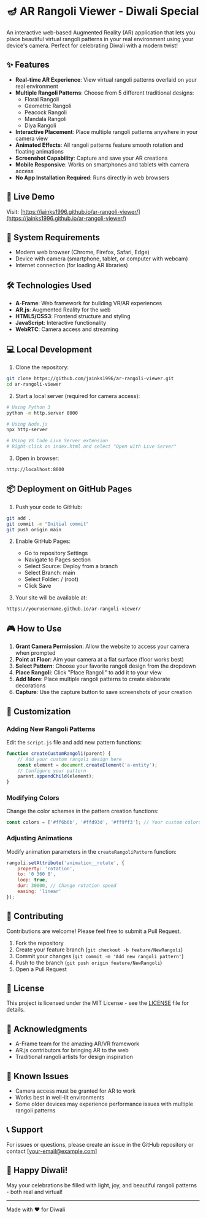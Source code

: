 # 🪔 AR Rangoli Viewer - Diwali Special

An interactive web-based Augmented Reality (AR) application that lets you place beautiful virtual rangoli patterns in your real environment using your device's camera. Perfect for celebrating Diwali with a modern twist!

## ✨ Features

- **Real-time AR Experience**: View virtual rangoli patterns overlaid on your real environment
- **Multiple Rangoli Patterns**: Choose from 5 different traditional designs:
  - Floral Rangoli
  - Geometric Rangoli
  - Peacock Rangoli
  - Mandala Rangoli
  - Diya Rangoli
- **Interactive Placement**: Place multiple rangoli patterns anywhere in your camera view
- **Animated Effects**: All rangoli patterns feature smooth rotation and floating animations
- **Screenshot Capability**: Capture and save your AR creations
- **Mobile Responsive**: Works on smartphones and tablets with camera access
- **No App Installation Required**: Runs directly in web browsers

## 🚀 Live Demo

Visit: [https://jainks1996.github.io/ar-rangoli-viewer/](https://jainks1996.github.io/ar-rangoli-viewer/)

## 📱 System Requirements

- Modern web browser (Chrome, Firefox, Safari, Edge)
- Device with camera (smartphone, tablet, or computer with webcam)
- Internet connection (for loading AR libraries)

## 🛠️ Technologies Used

- **A-Frame**: Web framework for building VR/AR experiences
- **AR.js**: Augmented Reality for the web
- **HTML5/CSS3**: Frontend structure and styling
- **JavaScript**: Interactive functionality
- **WebRTC**: Camera access and streaming

## 💻 Local Development

1. Clone the repository:
```bash
git clone https://github.com/jainks1996/ar-rangoli-viewer.git
cd ar-rangoli-viewer
```

2. Start a local server (required for camera access):
```bash
# Using Python 3
python -m http.server 8000

# Using Node.js
npx http-server

# Using VS Code Live Server extension
# Right-click on index.html and select "Open with Live Server"
```

3. Open in browser:
```
http://localhost:8000
```

## 📦 Deployment on GitHub Pages

1. Push your code to GitHub:
```bash
git add .
git commit -m "Initial commit"
git push origin main
```

2. Enable GitHub Pages:
   - Go to repository Settings
   - Navigate to Pages section
   - Select Source: Deploy from a branch
   - Select Branch: main
   - Select Folder: / (root)
   - Click Save

3. Your site will be available at:
```
https://yourusername.github.io/ar-rangoli-viewer/
```

## 🎮 How to Use

1. **Grant Camera Permission**: Allow the website to access your camera when prompted
2. **Point at Floor**: Aim your camera at a flat surface (floor works best)
3. **Select Pattern**: Choose your favorite rangoli design from the dropdown
4. **Place Rangoli**: Click "Place Rangoli" to add it to your view
5. **Add More**: Place multiple rangoli patterns to create elaborate decorations
6. **Capture**: Use the capture button to save screenshots of your creation

## 🎨 Customization

### Adding New Rangoli Patterns

Edit the `script.js` file and add new pattern functions:

```javascript
function createCustomRangoli(parent) {
    // Add your custom rangoli design here
    const element = document.createElement('a-entity');
    // Configure your pattern
    parent.appendChild(element);
}
```

### Modifying Colors

Change the color schemes in the pattern creation functions:

```javascript
const colors = ['#ff6b6b', '#ffd93d', '#ff9ff3']; // Your custom colors
```

### Adjusting Animations

Modify animation parameters in the `createRangoliPattern` function:

```javascript
rangoli.setAttribute('animation__rotate', {
    property: 'rotation',
    to: '0 360 0',
    loop: true,
    dur: 30000, // Change rotation speed
    easing: 'linear'
});
```

## 🤝 Contributing

Contributions are welcome! Please feel free to submit a Pull Request.

1. Fork the repository
2. Create your feature branch (`git checkout -b feature/NewRangoli`)
3. Commit your changes (`git commit -m 'Add new rangoli pattern'`)
4. Push to the branch (`git push origin feature/NewRangoli`)
5. Open a Pull Request

## 📄 License

This project is licensed under the MIT License - see the [LICENSE](LICENSE) file for details.

## 🙏 Acknowledgments

- A-Frame team for the amazing AR/VR framework
- AR.js contributors for bringing AR to the web
- Traditional rangoli artists for design inspiration

## 🐛 Known Issues

- Camera access must be granted for AR to work
- Works best in well-lit environments
- Some older devices may experience performance issues with multiple rangoli patterns

## 📞 Support

For issues or questions, please create an issue in the GitHub repository or contact [your-email@example.com]

## 🎉 Happy Diwali!

May your celebrations be filled with light, joy, and beautiful rangoli patterns - both real and virtual!

---

Made with ❤️ for Diwali